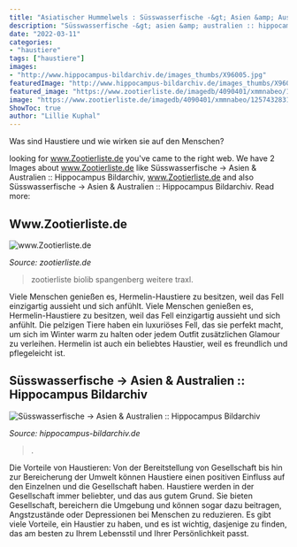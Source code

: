 ```yaml
---
title: "Asiatischer Hummelwels : Süsswasserfische -&gt; Asien &amp; Australien :: Hippocampus Bildarchiv"
description: "Süsswasserfische -&gt; asien &amp; australien :: hippocampus bildarchiv"
date: "2022-03-11"
categories:
- "haustiere"
tags: ["haustiere"]
images:
- "http://www.hippocampus-bildarchiv.de/images_thumbs/X96005.jpg"
featuredImage: "http://www.hippocampus-bildarchiv.de/images_thumbs/X96005.jpg"
featured_image: "https://www.zootierliste.de/imagedb/4090401/xmmnabeo/1257432831-830.jpg"
image: "https://www.zootierliste.de/imagedb/4090401/xmmnabeo/1257432831-830.jpg"
ShowToc: true
author: "Lillie Kuphal"
---
```



Was sind Haustiere und wie wirken sie auf den Menschen?

	

		
looking for www.Zootierliste.de you've came to the right web. We have 2 Images about www.Zootierliste.de like Süsswasserfische -&gt; Asien &amp; Australien :: Hippocampus Bildarchiv, www.Zootierliste.de and also Süsswasserfische -&gt; Asien &amp; Australien :: Hippocampus Bildarchiv. Read more:
		
    
## Www.Zootierliste.de

<img loading=lazy src="https://www.zootierliste.de/imagedb/4090401/xmmnabeo/1257432831-830.jpg" onerror="this.onerror=null;this.src='https://tse1.mm.bing.net/th?id=OIP.s8ASwFfz1tgIBkL6sEVcRAEgDY&amp;pid=15.1';" alt="www.Zootierliste.de">

_Source: zootierliste.de_

>zootierliste biolib spangenberg weitere traxl. 

	

Viele Menschen genießen es, Hermelin-Haustiere zu besitzen, weil das Fell einzigartig aussieht und sich anfühlt.
Viele Menschen genießen es, Hermelin-Haustiere zu besitzen, weil das Fell einzigartig aussieht und sich anfühlt. Die pelzigen Tiere haben ein luxuriöses Fell, das sie perfekt macht, um sich im Winter warm zu halten oder jedem Outfit zusätzlichen Glamour zu verleihen. Hermelin ist auch ein beliebtes Haustier, weil es freundlich und pflegeleicht ist.

    
## Süsswasserfische -&gt; Asien &amp; Australien :: Hippocampus Bildarchiv

<img loading=lazy src="http://www.hippocampus-bildarchiv.de/images_thumbs/X96005.jpg" onerror="this.onerror=null;this.src='https://tse1.mm.bing.net/th?id=OIP.zFhxLnRrTBdAxqdqOB5E1AAAAA&amp;pid=15.1';" alt="Süsswasserfische -&gt; Asien &amp; Australien :: Hippocampus Bildarchiv">

_Source: hippocampus-bildarchiv.de_

>. 

	

Die Vorteile von Haustieren: Von der Bereitstellung von Gesellschaft bis hin zur Bereicherung der Umwelt können Haustiere einen positiven Einfluss auf den Einzelnen und die Gesellschaft haben.
Haustiere werden in der Gesellschaft immer beliebter, und das aus gutem Grund. Sie bieten Gesellschaft, bereichern die Umgebung und können sogar dazu beitragen, Angstzustände oder Depressionen bei Menschen zu reduzieren. Es gibt viele Vorteile, ein Haustier zu haben, und es ist wichtig, dasjenige zu finden, das am besten zu Ihrem Lebensstil und Ihrer Persönlichkeit passt.

